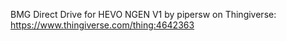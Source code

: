 BMG Direct Drive for HEVO NGEN V1  by pipersw on Thingiverse: https://www.thingiverse.com/thing:4642363